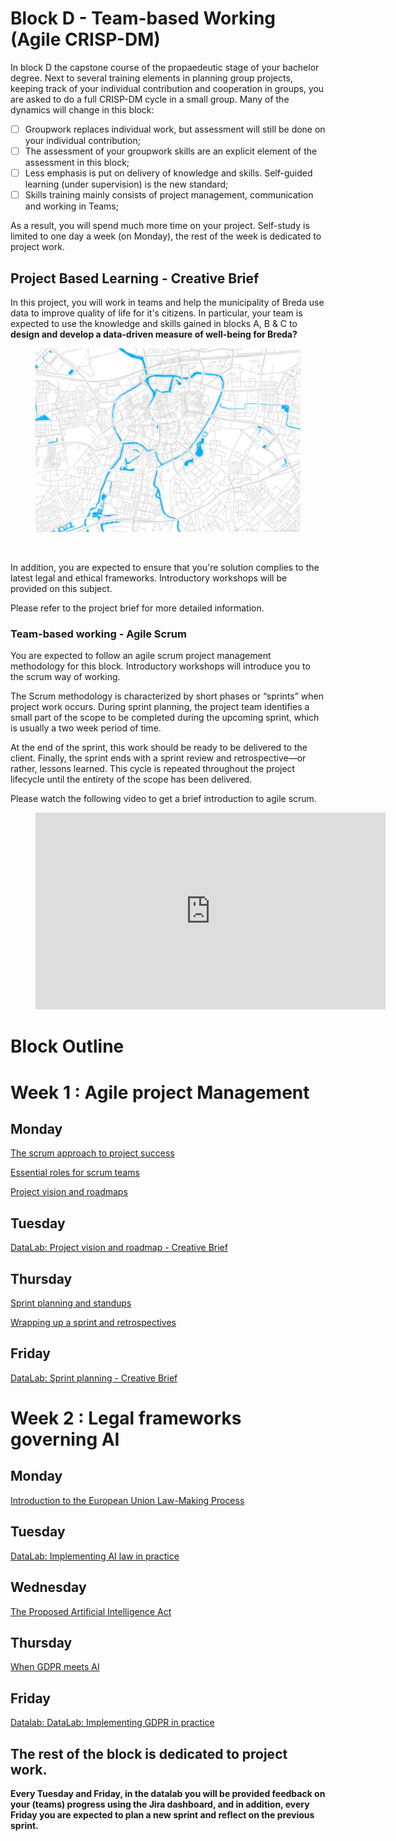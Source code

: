 # Block D - Team-based Working (Agile CRISP-DM)

In block D the capstone course of the propaedeutic stage of your bachelor degree. Next to several training elements in planning group projects, keeping track of your individual contribution and cooperation in groups, you are asked to do a full CRISP-DM cycle in a small group. Many of the dynamics will change in this block:

- [ ] Groupwork replaces individual work, but assessment will still be done on your individual contribution;
- [ ] The assessment of your groupwork skills are an explicit element of the assessment in this block;
- [ ] Less emphasis is put on delivery of knowledge and skills. Self-guided learning (under supervision) is the new standard;
- [ ] Skills training mainly consists of project management, communication and working in Teams;

As a result, you will spend much more time on your project. Self-study is limited to one day a week (on Monday), the rest of the week is dedicated to project work.



## Project Based Learning - Creative Brief

In this project, you will work in teams and help the municipality of Breda use
data to improve quality of life for it's citizens. In particular, your team is
expected to use the knowledge and skills gained in blocks A, B & C to
**design and develop a data-driven
measure of well-being for Breda?**

<figure>
    <img src=".\breda.PNG" />
</figure>
<br>

In addition, you are expected to ensure that you're solution complies to the
latest legal and ethical frameworks. Introductory workshops will be provided on this subject.

Please refer to the project brief for more detailed information.

### Team-based working - Agile Scrum

You are expected to follow an agile scrum project management methodology for
this block. Introductory workshops will introduce you to the scrum way of working.

The Scrum methodology is characterized by short phases or “sprints” when
project work occurs. During sprint planning, the project team identifies a
small part of the scope to be completed during the upcoming sprint,
which is usually a two week period of time.

At the end of the sprint, this work should be ready to be delivered to the
client. Finally, the sprint ends with a sprint review and retrospective—or
rather, lessons learned. This cycle is repeated throughout the project
lifecycle until the entirety of the scope has been delivered.

Please watch the following video to get a brief introduction to agile scrum.
<!-- blank line -->
<figure class="video_container">
<iframe width="560" height="315" src="https://www.youtube.com/embed/gy1c4_YixCo" title="YouTube video player" frameborder="0" allow="accelerometer; autoplay; clipboard-write; encrypted-media; gyroscope; picture-in-picture" allowfullscreen></iframe>
</figure>
<!-- blank line -->

# Block Outline

# Week 1 : Agile project Management

## Monday
[The scrum approach to project success](../../Study%20Content/Agile%20Project%20Management/1.%20The%20scrum%20approach%20to%20project%20success.html)

[Essential roles for scrum teams](../../Study%20Content/Agile%20Project%20Management/2.%20Essential%20roles%20for%20scrum%20teams.html)

[Project vision and roadmaps](../../Study%20Content/Agile%20Project%20Management/3.%20Project%20vision%20and%20roadmaps.html)

## Tuesday
[DataLab: Project vision and roadmap - Creative Brief](../../Study%20Content/Agile%20Project%20Management/3.1.%20DataLab%20Scrum.html)

## Thursday
[Sprint planning and standups](../../Study%20Content/Agile%20Project%20Management/4.%20Sprint%20planning%20and%20standups.html)

[Wrapping up a sprint and retrospectives](../../Study%20Content/Agile%20Project%20Management/5.%20Wrapping%20up%20a%20sprint%20and%20retrospectives.html)

## Friday
[DataLab: Sprint planning - Creative Brief](../../Study%20Content/Agile%20Project%20Management/5.1.%20DataLab2%20Scrum.html)

# Week 2 : Legal frameworks governing AI

## Monday
[Introduction to the European Union Law-Making Process](../../Study%20Content/Digital%20Transformation/Legal%201.html)

## Tuesday
[DataLab: Implementing AI law in practice](../../Study%20Content/Digital%20Transformation/DataLab,%20Legal%201.html)

## Wednesday
[The Proposed Artificial Intelligence Act](../../Study%20Content/Digital%20Transformation/Legal%202.html)

## Thursday
[When GDPR meets AI](../../Study%20Content/Digital%20Transformation/Legal%203.html)

## Friday
[Datalab: DataLab: Implementing GDPR in practice](../../Study%20Content/Digital%20Transformation/DataLab,%20Legal%201.html)

## The rest of the block is dedicated to project work. 

**Every Tuesday and Friday,
in the datalab you will be provided feedback on your (teams)
progress using the Jira dashboard,
and in addition, every Friday you are expected to plan a
new sprint and reflect on the previous sprint.**
